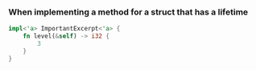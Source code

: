 ### When implementing a method for a struct that has a lifetime
```Rust
impl<'a> ImportantExcerpt<'a> {
    fn level(&self) -> i32 {
        3
    }
}

```

